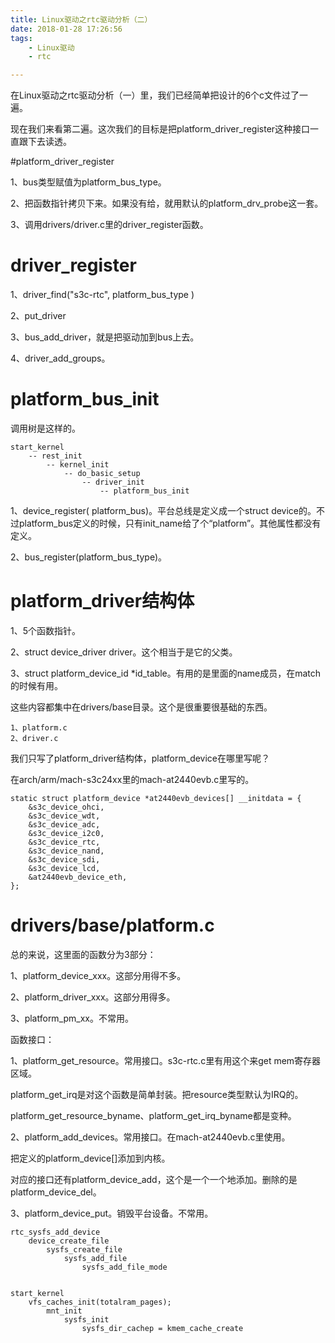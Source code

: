 ```yaml
---
title: Linux驱动之rtc驱动分析（二）
date: 2018-01-28 17:26:56
tags:
	- Linux驱动
	- rtc

---
```




在Linux驱动之rtc驱动分析（一）里，我们已经简单把设计的6个c文件过了一遍。

现在我们来看第二遍。这次我们的目标是把platform_driver_register这种接口一直跟下去读透。

#platform_driver_register

1、bus类型赋值为platform_bus_type。

2、把函数指针拷贝下来。如果没有给，就用默认的platform_drv_probe这一套。

3、调用drivers/driver.c里的driver_register函数。



# driver_register

1、driver_find("s3c-rtc", platform_bus_type )

2、put_driver

3、bus_add_driver，就是把驱动加到bus上去。

4、driver_add_groups。



# platform_bus_init

调用树是这样的。

```
start_kernel
	-- rest_init
		-- kernel_init
			-- do_basic_setup
				-- driver_init
					-- platform_bus_init
```

1、device_register( platform_bus)。平台总线是定义成一个struct device的。不过platform_bus定义的时候，只有init_name给了个“platform”。其他属性都没有定义。

2、bus_register(platform_bus_type)。



# platform_driver结构体

1、5个函数指针。

2、struct device_driver driver。这个相当于是它的父类。

3、struct platform_device_id *id_table。有用的是里面的name成员，在match的时候有用。



这些内容都集中在drivers/base目录。这个是很重要很基础的东西。

```
1、platform.c
2、driver.c
```



我们只写了platform_driver结构体，platform_device在哪里写呢？

在arch/arm/mach-s3c24xx里的mach-at2440evb.c里写的。

```
static struct platform_device *at2440evb_devices[] __initdata = {
	&s3c_device_ohci,
	&s3c_device_wdt,
	&s3c_device_adc,
	&s3c_device_i2c0,
	&s3c_device_rtc,
	&s3c_device_nand,
	&s3c_device_sdi,
	&s3c_device_lcd,
	&at2440evb_device_eth,
};

```



# drivers/base/platform.c

总的来说，这里面的函数分为3部分：

1、platform_device_xxx。这部分用得不多。

2、platform_driver_xxx。这部分用得多。

3、platform_pm_xx。不常用。

函数接口：

1、platform_get_resource。常用接口。s3c-rtc.c里有用这个来get mem寄存器区域。

platform_get_irq是对这个函数是简单封装。把resource类型默认为IRQ的。

platform_get_resource_byname、platform_get_irq_byname都是变种。

2、platform_add_devices。常用接口。在mach-at2440evb.c里使用。

把定义的platform_device[]添加到内核。

对应的接口还有platform_device_add，这个是一个一个地添加。删除的是platform_device_del。

3、platform_device_put。销毁平台设备。不常用。

```
rtc_sysfs_add_device
	device_create_file
		sysfs_create_file
			sysfs_add_file
				sysfs_add_file_mode
					
```



```
start_kernel
	vfs_caches_init(totalram_pages);
		mnt_init
			sysfs_init
				sysfs_dir_cachep = kmem_cache_create
					
```


